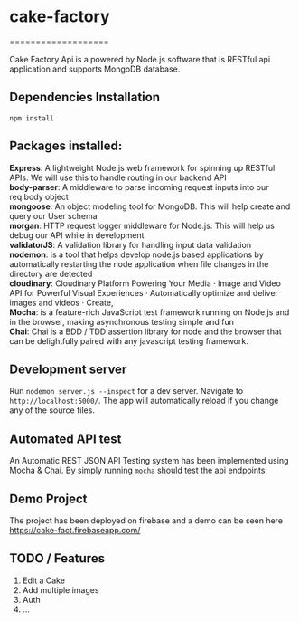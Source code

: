 # cake-factory

===================

Cake Factory Api is a powered by Node.js software that is RESTful api
application and supports MongoDB database.

## Dependencies Installation

`npm install`

## Packages installed:

**Express**: A lightweight Node.js web framework for spinning up RESTful APIs.
We will use this to handle routing in our backend API<br/> **body-parser**: A
middleware to parse incoming request inputs into our req.body object<br/>
**mongoose**: An object modeling tool for MongoDB. This will help create and
query our User schema<br/> **morgan**: HTTP request logger middleware for
Node.js. This will help us debug our API while in development<br/>
**validatorJS**: A validation library for handling input data validation<br/>
**nodemon**: is a tool that helps develop node.js based applications by
automatically restarting the node application when file changes in the directory
are detected <br/> **cloudinary**: Cloudinary Platform Powering Your Media ·
Image and Video API for Powerful Visual Experiences · Automatically optimize and
deliver images and videos · Create, <br/>**Mocha**: is a feature-rich JavaScript
test framework running on Node.js and in the browser, making asynchronous
testing simple and fun <br/> **Chai**: Chai is a BDD / TDD assertion library for
node and the browser that can be delightfully paired with any javascript testing
framework.

## Development server

Run `nodemon server.js --inspect` for a dev server. Navigate to
`http://localhost:5000/`. The app will automatically reload if you change any of
the source files.

## Automated API test

An Automatic REST JSON API Testing system has been implemented using Mocha &
Chai. By simply running `mocha` should test the api endpoints.

## Demo Project

The project has been deployed on firebase and a demo can be seen here
https://cake-fact.firebaseapp.com/

## TODO / Features

1. Edit a Cake
2. Add multiple images
3. Auth
4. ...

